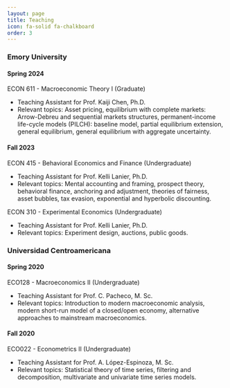 ```yaml
---
layout: page
title: Teaching
icon: fa-solid fa-chalkboard
order: 3
---
```


### Emory University

#### Spring 2024

<!-- ECON 611 - Macroeconomic Theory II -->
ECON 611 - Macroeconomic Theory I (Graduate)
* Teaching Assistant for Prof. Kaiji Chen, Ph.D.
* Relevant topics: Asset pricing, equilibrium with complete markets: Arrow-Debreu and sequential markets structures, permanent-income life-cycle models (PILCH): baseline model, partial equilibrium extension, general equilibrium, general equilibrium with aggregate uncertainty.

#### Fall 2023

<!-- ECON 415 - Behavioral Economics and Finance -->
ECON 415 - Behavioral Economics and Finance (Undergraduate)
* Teaching Assistant for Prof. Kelli Lanier, Ph.D.
* Relevant topics: Mental accounting and framing, prospect theory, behavioral finance, anchoring and adjustment, theories of fairness,
    asset bubbles, tax evasion, exponential and hyperbolic discounting.

<!-- ECON 310 - Experimental Economics -->
ECON 310 - Experimental Economics (Undergraduate)
* Teaching Assistant for Prof. Kelli Lanier, Ph.D.
* Relevant topics: Experiment design, auctions, public goods.

### Universidad Centroamericana

#### Spring 2020

<!-- ECO128 - Macroeconomics II (Intermediate Macroeconomics) -->
ECO128 - Macroeconomics II (Undergraduate)
* Teaching Assistant for Prof. C. Pacheco, M. Sc.
* Relevant topics: Introduction to modern macroeconomic analysis, modern short-run model of a closed/open economy, alternative approaches to mainstream macroeconomics.

#### Fall 2020

<!-- ECO022 - Econometrics II (Time Series Econometrics) -->
ECO022 - Econometrics II (Undergraduate)
* Teaching Assistant for Prof. A. López-Espinoza, M. Sc.
* Relevant topics: Statistical theory of time series, filtering and decomposition, multivariate and univariate time series models.